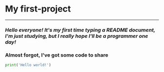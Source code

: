 # My first-project

---

### *Hello everyone! It's my first time typing a README document, I'm just studying, but I really hope I'll be a programmer one day!*

### **Almost forgot, I've got some code to share**

```python
print('Hello world!')
```



